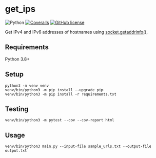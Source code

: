 # get_ips

![Python](https://img.shields.io/badge/Python-FFD43B?style=for-the-badge&logo=python&logoColor=blue)
[![Coveralls](https://img.shields.io/coverallsCoverage/github/elliotwutingfeng/get_ips?logo=coveralls&style=for-the-badge)](https://coveralls.io/github/elliotwutingfeng/get_ips?branch=main)
[![GitHub license](https://img.shields.io/badge/LICENSE-BSD--3--CLAUSE-GREEN?style=for-the-badge)](LICENSE)

Get IPv4 and IPv6 addresses of hostnames using [socket.getaddrinfo()](https://docs.python.org/3/library/socket.html#socket.getaddrinfo).

## Requirements

Python 3.8+

## Setup

```shell
python3 -m venv venv
venv/bin/python3 -m pip install --upgrade pip
venv/bin/python3 -m pip install -r requirements.txt
```

## Testing

```shell
venv/bin/python3 -m pytest --cov --cov-report html
```

## Usage

```shell
venv/bin/python3 main.py --input-file sample_urls.txt --output-file output.txt
```
